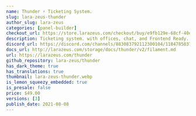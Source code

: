 ```yaml
---
name: Thunder ⚡️ Ticketing System.
slug: lara-zeus-thunder
author_slug: lara-zeus
categories: [panel-builder]
checkout_url: https://store.larazeus.com/checkout/buy/e9fb129e-68cf-40eb-b3ab-c2878b6943cd?embed=1&logo=0
description: Ticketing system. with offices, chat, and Frontend Ready.
discord_url: https://discord.com/channels/883083792112300104/1184785837335007322
docs_url: http://larazeus.com/storage/docs/thunder/v2/filament.md
url: https://larazeus.com/thunder
github_repository: lara-zeus/thunder
has_dark_theme: true
has_translations: true
thumbnail: lara-zeus-thunder.webp
is_lemon_squeezy_embedded: true
is_presale: false
price: $49.00
versions: [3]
publish_date: 2021-08-08
---
```

